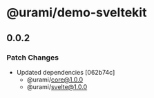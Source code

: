 # @urami/demo-sveltekit

## 0.0.2

### Patch Changes

- Updated dependencies [062b74c]
  - @urami/core@1.0.0
  - @urami/svelte@1.0.0
